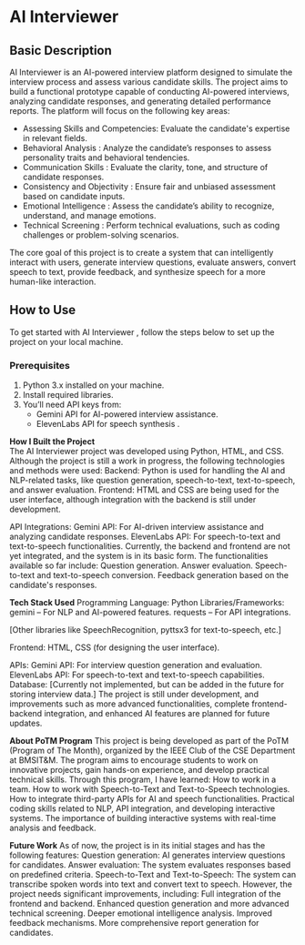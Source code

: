 # AI Interviewer

## Basic Description
AI Interviewer  is an AI-powered interview platform designed to simulate the interview process and assess various candidate skills. The project aims to build a functional prototype capable of conducting AI-powered interviews, analyzing candidate responses, and generating detailed performance reports. The platform will focus on the following key areas:

-   Assessing Skills and Competencies: Evaluate the candidate's expertise in relevant fields.
-   Behavioral Analysis  : Analyze the candidate’s responses to assess personality traits and behavioral tendencies.
-   Communication Skills  : Evaluate the clarity, tone, and structure of candidate responses.
-   Consistency and Objectivity  : Ensure fair and unbiased assessment based on candidate inputs.
-   Emotional Intelligence  : Assess the candidate’s ability to recognize, understand, and manage emotions.
-   Technical Screening  : Perform technical evaluations, such as coding challenges or problem-solving scenarios.

The core goal of this project is to create a system that can intelligently interact with users, generate interview questions, evaluate answers, convert speech to text, provide feedback, and synthesize speech for a more human-like interaction.

## How to Use
To get started with   AI Interviewer  , follow the steps below to set up the project on your local machine.

### Prerequisites
1.   Python 3.x   installed on your machine.
2. Install required libraries.
3. You’ll need   API keys   from:
   -   Gemini API   for AI-powered interview assistance.
   -   ElevenLabs API   for speech synthesis .


**How I Built the Project**  
The AI Interviewer project was developed using Python, HTML, and CSS. Although the project is still a work in progress, the following technologies and methods were used:
Backend: Python is used for handling the AI and NLP-related tasks, like question generation, speech-to-text, text-to-speech, and answer evaluation.
Frontend: HTML and CSS are being used for the user interface, although integration with the backend is still under development.

API Integrations:
Gemini API: For AI-driven interview assistance and analyzing candidate responses.
ElevenLabs API: For speech-to-text and text-to-speech functionalities.
Currently, the backend and frontend are not yet integrated, and the system is in its basic form. The functionalities available so far include:
Question generation.
Answer evaluation.
Speech-to-text and text-to-speech conversion.
Feedback generation based on the candidate's responses.

**Tech Stack Used**
Programming Language: Python
Libraries/Frameworks:
gemini – For NLP and AI-powered features.
requests – For API integrations.

[Other libraries like SpeechRecognition, pyttsx3 for text-to-speech, etc.]

Frontend:
HTML, CSS (for designing the user interface).

APIs:
Gemini API: For interview question generation and evaluation.
ElevenLabs API: For speech-to-text and text-to-speech capabilities.
Database: [Currently not implemented, but can be added in the future for storing interview data.]
The project is still under development, and improvements such as more advanced functionalities, complete frontend-backend integration, and enhanced AI features are planned for future updates.

**About PoTM Program**
This project is being developed as part of the PoTM (Program of The Month), organized by the IEEE Club of the CSE Department at BMSIT&M. The program aims to encourage students to work on innovative projects, gain hands-on experience, and develop practical technical skills.
Through this program, I have learned:
How to work in a team.
How to work with Speech-to-Text and Text-to-Speech technologies.
How to integrate third-party APIs for AI and speech functionalities.
Practical coding skills related to NLP, API integration, and developing interactive systems.
The importance of building interactive systems with real-time analysis and feedback.

**Future Work**
As of now, the project is in its initial stages and has the following features:
Question generation: AI generates interview questions for candidates.
Answer evaluation: The system evaluates responses based on predefined criteria.
Speech-to-Text and Text-to-Speech: The system can transcribe spoken words into text and convert text to speech.
However, the project needs significant improvements, including:
Full integration of the frontend and backend.
Enhanced question generation and more advanced technical screening.
Deeper emotional intelligence analysis.
Improved feedback mechanisms.
More comprehensive report generation for candidates.


